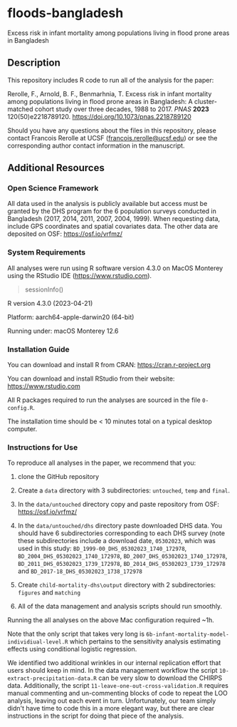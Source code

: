 # floods-bangladesh
Excess risk in infant mortality among populations living in flood prone areas in Bangladesh

## Description

This repository includes R code to run all of the analysis for the paper:

Rerolle, F., Arnold, B. F., Benmarhnia, T. Excess risk in infant mortality among populations living in flood prone areas in Bangladesh: A cluster-matched cohort study over three decades, 1988 to 2017. _PNAS_ **2023** 120(50)e2218789120. https://doi.org/10.1073/pnas.2218789120 

Should you have any questions about the files in this repository, please contact Francois Rerolle at UCSF (francois.rerolle@ucsf.edu) or see the corresponding author contact information in the manuscript.

## Additional Resources

### Open Science Framework 

All data used in the analysis is publicly available but access must be granted by the DHS program for the 6 population surveys conducted in Bangladesh (2017, 2014, 2011, 2007, 2004, 1999). When requesting data, include GPS coordinates and spatial covariates data. The other data are deposited on OSF: https://osf.io/vrfmz/

### System Requirements

All analyses were run using R software version 4.3.0 on MacOS Monterey using the RStudio IDE (https://www.rstudio.com).

> sessionInfo()

R version 4.3.0 (2023-04-21)

Platform: aarch64-apple-darwin20 (64-bit)

Running under: macOS Monterey 12.6

### Installation Guide

You can download and install R from CRAN: https://cran.r-project.org

You can download and install RStudio from their website: https://www.rstudio.com

All R packages required to run the analyses are sourced in the file `0-config.R`.

The installation time should be < 10 minutes total on a typical desktop computer.

### Instructions for Use

To reproduce all analyses in the paper, we recommend that you: 

1. clone the GitHub repository

2. Create a `data` directory with 3 subdirectories: `untouched`, `temp` and `final`.

3. In the `data/untouched` directory copy and paste repository from OSF: https://osf.io/vrfmz/

4. In the `data/untouched/dhs` directory paste downloaded DHS data. You should have 6 subdirectories corresponding to each DHS survey (note these subdirectories include a download date, `05302023`, which was used in this study: `BD_1999-00_DHS_05302023_1740_172978`, `BD_2004_DHS_05302023_1740_172978`, `BD_2007_DHS_05302023_1740_172978`, `BD_2011_DHS_05302023_1739_172978`, `BD_2014_DHS_05302023_1739_172978` and `BD_2017-18_DHS_05302023_1738_172978`

5. Create `child-mortality-dhs\output` directory with 2 subdirectories: `figures` and `matching`

6. All of the data management and analysis scripts should run smoothly. 

Running the all analyses on the above Mac configuration required ~1h. 

Note that the only script that takes very long is `6b-infant-mortality-model-individiual-level.R` which pertains to the sensitivity analysis estimating effects using conditional logistic regression. 

We identified two additional wrinkles in our internal replication effort that users should keep in mind. In the data management workflow the script `10-extract-precipitation-data.R` can be very slow to download the CHIRPS data. Additionally, the script `11-leave-one-out-cross-validation.R` requires manual commenting and un-commenting blocks of code to repeat the LOO analysis, leaving out each event in turn. Unfortunately, our team simply didn't have time to code this in a more elegant way, but there are clear instructions in the script for doing that piece of the analysis. 
